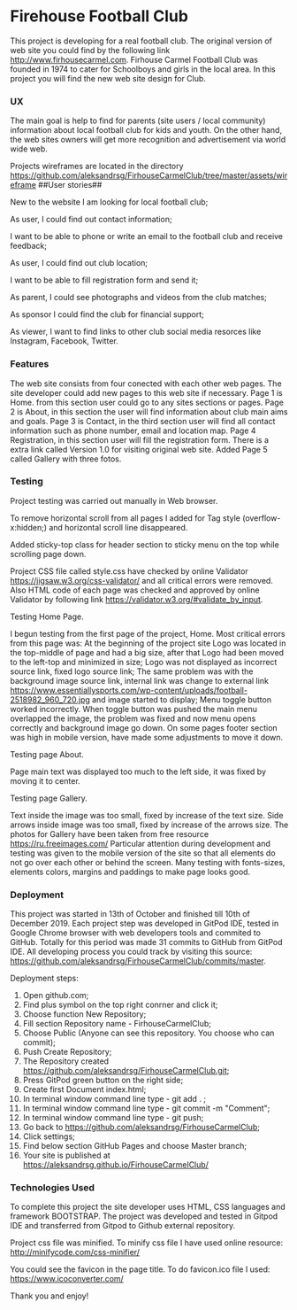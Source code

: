 # Firehouse Football Club #

This project is developing for a real football club.
The original version of web site you could find by the following link http://www.firhousecarmel.com.
Firhouse Carmel Football Club was founded in 1974 to cater for Schoolboys and girls in the local area.
In this project you will find the new web site design for Club.

### UX ###

The main goal is help to find for  parents (site users / local community) information about  local football club for kids and youth.
On the other hand, the web sites owners will get more recognition and advertisement via
world wide web.

Projects wireframes are located in the directory https://github.com/aleksandrsg/FirhouseCarmelClub/tree/master/assets/wireframe
##User stories##

New to the website I am looking for local football club;

As user, I could find out contact information;

I want to be able to phone or write an email to the football club and receive feedback;

As user, I could find out club location;

I want to be able to fill registration form and send it;

As parent, I could see photographs and videos from the club matches;

As sponsor I could find the club for financial support;

As viewer, I want to find links to other club social media resorces like Instagram, Facebook, Twitter.

### Features ###

The web site consists from four conected with each other web pages.
The site developer could add new pages to this web site if necessary.
Page 1 is Home. from this section user could go to any sites sections or pages.
Page 2 is About, in this section the user will find information about club main aims and goals.
Page 3 is Contact, in the third section user will find all contact information such as phone number, email
and location map.
Page 4 Registration, in this section user will fill the registration form.
There is a extra link called Version 1.0 for visiting original web site.
Added Page 5 called Gallery with three fotos. 

### Testing ###

Project testing was carried out manually in Web browser. 

To remove horizontal scroll from all pages I added for Tag <Body> style (overflow-x:hidden;) and horizontal scroll line disappeared.
  
Added sticky-top class for header section to sticky menu on the top while scrolling page down.

Project CSS file called style.css have checked by online Validator https://jigsaw.w3.org/css-validator/ and all critical errors were removed. Also HTML code of each page was checked and approved by online Validator by following link https://validator.w3.org/#validate_by_input.

Testing Home Page.

I begun testing from the first page of the project, Home. 
Most critical errors from this page was:
At the beginning of the project site Logo was located in the top-middle of page and had a big size, after that Logo had been moved to the left-top and minimized in size; 
Logo was not displayed as incorrect source link, fixed logo source link;
The same problem was with the background image source link, internal link was change to external link https://www.essentiallysports.com/wp-content/uploads/football-2518982_960_720.jpg and image started to display;
Menu toggle button worked incorrectly. When toggle button was pushed the main menu overlapped the image, the problem was fixed and now menu opens correctly and background image go down.
On some pages footer section was high in mobile version, have made some adjustments to move it down. 

Testing page About.

Page main text was displayed too much to the left side, it was fixed by moving it to center.

Testing page Gallery.

Text inside the image was too small, fixed by increase of the text size.
Side arrows inside image was too small, fixed by increase of the arrows size.
The photos for Gallery have been taken from free resource https://ru.freeimages.com/
Particular attention during development and testing was given to the mobile version of the site so that all elements do not go over each other or behind the screen. Many testing with fonts-sizes, elements colors, margins and paddings to make page looks good.

### Deployment ###

This project was started in 13th of October and finished till 10th of December 2019.
Each project step was developed in GitPod IDE, tested in Google Chrome browser with web developers tools and commited to GitHub. Totally for this period was made 31 commits to GitHub from GitPod IDE. 
All developing process you could track by visiting this source: https://github.com/aleksandrsg/FirhouseCarmelClub/commits/master.

Deployment steps:

1. Open github.com;
2. Find plus symbol on the top right conrner and click it;
3. Choose function New Repository;
4. Fill section Repository name - FirhouseCarmelClub;
5. Choose Public (Anyone can see this repository. You choose who can commit);
6. Push Create Repository;
7. The Repository created https://github.com/aleksandrsg/FirhouseCarmelClub.git;
8. Press GitPod green button on the right side;
9. Create first Document index.html;
10. In terminal window command line type - git add . ;
11. In terminal window command line type - git commit -m "Comment";
12. In terminal window command line type - git push;
13. Go back to https://github.com/aleksandrsg/FirhouseCarmelClub;
14. Click settings;
15. Find below section GitHub Pages and choose Master branch;
16. Your site is published at https://aleksandrsg.github.io/FirhouseCarmelClub/

### Technologies Used ###

To complete this project the site developer uses HTML, CSS languages and framework BOOTSTRAP.
The project was developed and tested in Gitpod IDE and transferred from Gitpod to Github external repository.

Project css file was minified. To minify css file I have used online resource:
http://minifycode.com/css-minifier/

You could see the favicon in the page title. To do favicon.ico file I used:
https://www.icoconverter.com/

Thank you and enjoy!
